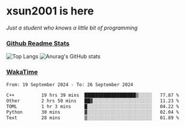 # xsun2001 is here

*Just a student who knows a little bit of programming*

### [Github Readme Stats](https://github.com/anuraghazra/github-readme-stats)

![Top Langs](https://github-readme-stats.vercel.app/api/top-langs/?username=xsun2001&layout=compact&theme=radical) ![Anurag's GitHub stats](https://github-readme-stats.vercel.app/api?username=xsun2001&show_icons=true&theme=radical)

### [WakaTime](https://wakatime.com)

<!--START_SECTION:waka-->

```txt
From: 19 September 2024 - To: 26 September 2024

C++          19 hrs 39 mins  ███████████████████▒░░░░░   77.87 %
Other        2 hrs 50 mins   ██▓░░░░░░░░░░░░░░░░░░░░░░   11.23 %
TOML         1 hr 3 mins     █░░░░░░░░░░░░░░░░░░░░░░░░   04.22 %
Python       30 mins         ▓░░░░░░░░░░░░░░░░░░░░░░░░   02.04 %
Text         28 mins         ▒░░░░░░░░░░░░░░░░░░░░░░░░   01.89 %
```

<!--END_SECTION:waka-->
